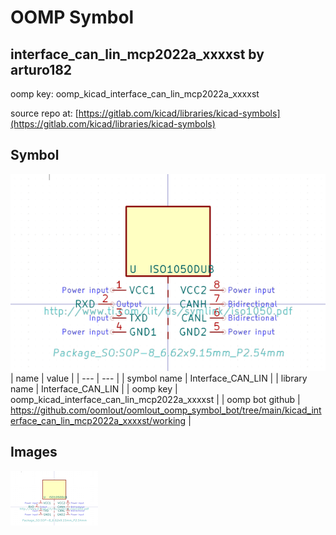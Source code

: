 # OOMP Symbol  
## interface_can_lin_mcp2022a_xxxxst  by arturo182  
  
oomp key: oomp_kicad_interface_can_lin_mcp2022a_xxxxst  
  
source repo at: [https://gitlab.com/kicad/libraries/kicad-symbols](https://gitlab.com/kicad/libraries/kicad-symbols)  
## Symbol  
  
[![working.png](working_600.png)](working.png)  
| name | value | 
| --- | --- | 
| symbol name | Interface_CAN_LIN | 
| library name | Interface_CAN_LIN | 
| oomp key | oomp_kicad_interface_can_lin_mcp2022a_xxxxst | 
| oomp bot github | https://github.com/oomlout/oomlout_oomp_symbol_bot/tree/main/kicad_interface_can_lin_mcp2022a_xxxxst/working | 
## Images  
  
[![working.png](working_140.png)](working.png)  
